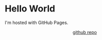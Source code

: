<!DOCTYPE html>
<html>
<body>
<h1>Hello World</h1>
<p>I'm hosted with GitHub Pages.</p>
<p align='center'><a href='https://kvrga.github.io'>github repo</a></p>
</body>
</html>
